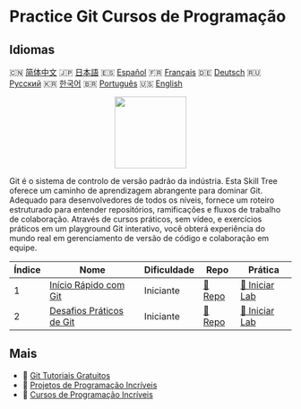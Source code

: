 # Practice Git Cursos de Programação

## Idiomas

🇨🇳 [简体中文](README_zh.md) 🇯🇵 [日本語](README_ja.md) 🇪🇸 [Español](README_es.md) 🇫🇷 [Français](README_fr.md) 🇩🇪 [Deutsch](README_de.md) 🇷🇺 [Русский](README_ru.md) 🇰🇷 [한국어](README_ko.md) 🇧🇷 [Português](README_pt.md) 🇺🇸 [English](README.md) 

<div align="center">
<img width="128px" src="https://file.labex.io/path/mlkFQS0wjouP.png">
</div>

Git é o sistema de controlo de versão padrão da indústria. Esta Skill Tree oferece um caminho de aprendizagem abrangente para dominar Git. Adequado para desenvolvedores de todos os níveis, fornece um roteiro estruturado para entender repositórios, ramificações e fluxos de trabalho de colaboração. Através de cursos práticos, sem vídeo, e exercícios práticos em um playground Git interativo, você obterá experiência do mundo real em gerenciamento de versão de código e colaboração em equipe.

|   Índice | Nome                                                                            | Dificuldade   | Repo                                                             | Prática                                                               |
|----------|---------------------------------------------------------------------------------|---------------|------------------------------------------------------------------|-----------------------------------------------------------------------|
|        1 | [Início Rápido com Git](https://labex.io/pt/courses/quick-start-with-git)       | Iniciante     | [🔗 Repo](https://github.com/labex-labs/quick-start-with-git)    | [🚀 Iniciar Lab](https://labex.io/pt/courses/quick-start-with-git)    |
|        2 | [Desafios Práticos de Git](https://labex.io/pt/courses/git-practice-challenges) | Iniciante     | [🔗 Repo](https://github.com/labex-labs/git-practice-challenges) | [🚀 Iniciar Lab](https://labex.io/pt/courses/git-practice-challenges) |

## Mais

- 🔗 [Git Tutoriais Gratuitos](https://github.com/labex-labs/git-free-tutorials)
- 🔗 [Projetos de Programação Incríveis](https://github.com/labex-labs/awesome-programming-projects)
- 🔗 [Cursos de Programação Incríveis](https://github.com/labex-labs/awesome-programming-courses)

